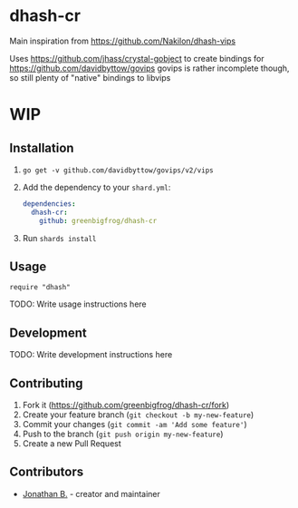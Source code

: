 # dhash-cr

Main inspiration from https://github.com/Nakilon/dhash-vips

Uses https://github.com/jhass/crystal-gobject to create bindings for https://github.com/davidbyttow/govips
govips is rather incomplete though, so still plenty of "native" bindings to libvips

# WIP

## Installation

1. `go get -v github.com/davidbyttow/govips/v2/vips`
2. Add the dependency to your `shard.yml`:

   ```yaml
   dependencies:
     dhash-cr:
       github: greenbigfrog/dhash-cr
   ```
3. Run `shards install`

## Usage

```crystal
require "dhash"
```

TODO: Write usage instructions here

## Development

TODO: Write development instructions here

## Contributing

1. Fork it (<https://github.com/greenbigfrog/dhash-cr/fork>)
2. Create your feature branch (`git checkout -b my-new-feature`)
3. Commit your changes (`git commit -am 'Add some feature'`)
4. Push to the branch (`git push origin my-new-feature`)
5. Create a new Pull Request

## Contributors

- [Jonathan B.](https://github.com/greenbigfrog) - creator and maintainer
